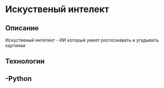 # Искуственый интелект 

## Описание
Искуственый интелект - ИИ который умеет роспознавать и угадывать картинки

## Технологии
-Python
-
